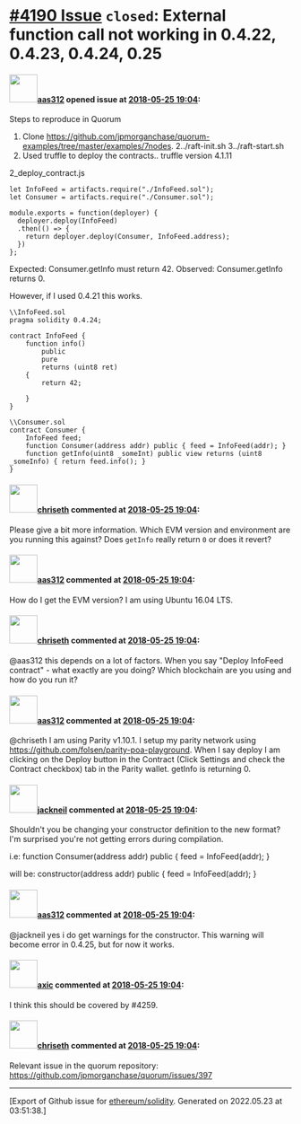 # [\#4190 Issue](https://github.com/ethereum/solidity/issues/4190) `closed`: External function call not working in 0.4.22, 0.4.23, 0.4.24, 0.25

#### <img src="https://avatars.githubusercontent.com/u/26353423?v=4" width="50">[aas312](https://github.com/aas312) opened issue at [2018-05-25 19:04](https://github.com/ethereum/solidity/issues/4190):


Steps to reproduce in Quorum
1. Clone https://github.com/jpmorganchase/quorum-examples/tree/master/examples/7nodes.
2../raft-init.sh
3../raft-start.sh
4. Used truffle to deploy the contracts.. truffle version 4.1.11

2_deploy_contract.js
```
let InfoFeed = artifacts.require("./InfoFeed.sol");
let Consumer = artifacts.require("./Consumer.sol");

module.exports = function(deployer) {
  deployer.deploy(InfoFeed) 
  .then(() => {
    return deployer.deploy(Consumer, InfoFeed.address);
  })
};

```
Expected: Consumer.getInfo must return 42.
Observed: Consumer.getInfo returns 0.

However, if I used 0.4.21 this works. 


```
\\InfoFeed.sol
pragma solidity 0.4.24;

contract InfoFeed {
    function info() 
        public 
        pure 
        returns (uint8 ret) 
    { 
        return 42; 
        
    }
}

\\Consumer.sol
contract Consumer {
    InfoFeed feed;
    function Consumer(address addr) public { feed = InfoFeed(addr); }
    function getInfo(uint8 _someInt) public view returns (uint8 _someInfo) { return feed.info(); }
}
```

#### <img src="https://avatars.githubusercontent.com/u/9073706?v=4" width="50">[chriseth](https://github.com/chriseth) commented at [2018-05-25 19:04](https://github.com/ethereum/solidity/issues/4190#issuecomment-392577706):

Please give a bit more information. Which EVM version and environment are you running this against? Does `getInfo` really return `0` or does it revert?

#### <img src="https://avatars.githubusercontent.com/u/26353423?v=4" width="50">[aas312](https://github.com/aas312) commented at [2018-05-25 19:04](https://github.com/ethereum/solidity/issues/4190#issuecomment-392870145):

How do I get the EVM version?  I am using Ubuntu 16.04 LTS.

#### <img src="https://avatars.githubusercontent.com/u/9073706?v=4" width="50">[chriseth](https://github.com/chriseth) commented at [2018-05-25 19:04](https://github.com/ethereum/solidity/issues/4190#issuecomment-393114056):

@aas312 this depends on a lot of factors. When you say "Deploy InfoFeed contract" - what exactly are you doing? Which blockchain are you using and how do you run it?

#### <img src="https://avatars.githubusercontent.com/u/26353423?v=4" width="50">[aas312](https://github.com/aas312) commented at [2018-05-25 19:04](https://github.com/ethereum/solidity/issues/4190#issuecomment-393892855):

@chriseth I am using Parity v1.10.1. I setup my parity network using https://github.com/folsen/parity-poa-playground.  When I say deploy I am clicking on the Deploy button in the Contract (Click Settings and check the Contract checkbox) tab in the Parity wallet.
getInfo is returning 0.

#### <img src="https://avatars.githubusercontent.com/u/25892470?u=2ba22b102e84c656459e5e37b40a46fcf56b1466&v=4" width="50">[jackneil](https://github.com/jackneil) commented at [2018-05-25 19:04](https://github.com/ethereum/solidity/issues/4190#issuecomment-394359300):

Shouldn't you be changing your constructor definition to the new format? I'm surprised you're not getting errors during compilation.

i.e: 
function Consumer(address addr) public { feed = InfoFeed(addr); }

will be:
constructor(address addr) public { feed = InfoFeed(addr); }

#### <img src="https://avatars.githubusercontent.com/u/26353423?v=4" width="50">[aas312](https://github.com/aas312) commented at [2018-05-25 19:04](https://github.com/ethereum/solidity/issues/4190#issuecomment-394384493):

@jackneil yes i do get warnings for the constructor.  This warning will become error in 0.4.25, but for now it works.

#### <img src="https://avatars.githubusercontent.com/u/20340?v=4" width="50">[axic](https://github.com/axic) commented at [2018-05-25 19:04](https://github.com/ethereum/solidity/issues/4190#issuecomment-396204992):

I think this should be covered by #4259.

#### <img src="https://avatars.githubusercontent.com/u/9073706?v=4" width="50">[chriseth](https://github.com/chriseth) commented at [2018-05-25 19:04](https://github.com/ethereum/solidity/issues/4190#issuecomment-396250486):

Relevant issue in the quorum repository: https://github.com/jpmorganchase/quorum/issues/397


-------------------------------------------------------------------------------



[Export of Github issue for [ethereum/solidity](https://github.com/ethereum/solidity). Generated on 2022.05.23 at 03:51:38.]
